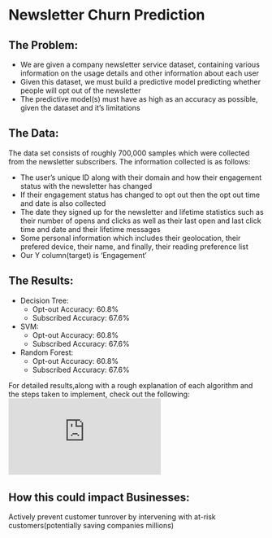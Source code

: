 # Newsletter Churn Prediction 
## The Problem:
* We are given a company newsletter service dataset, containing various information on the usage details and other information about each user
* Given this dataset, we must build a predictive model predicting whether people will opt out of the newsletter
* The predictive model(s) must have as high as an accuracy as possible, given the dataset and it’s limitations

## The Data:
The data set consists of roughly 700,000 samples which were collected from the newsletter subscribers. The information collected is as follows:
* The user’s unique ID along with their domain and how their engagement status with the newsletter has changed
* If their engagement status has changed to opt out then the opt out time and date is also collected
* The date they signed up for the newsletter and lifetime statistics such as their number of opens and clicks as well as their last open and last click time and date and their lifetime messages
* Some personal information which includes their geolocation, their prefered device, their name, and finally, their reading preference list
* Our Y column(target) is ‘Engagement’

## The Results:
* Decision Tree:
    * Opt-out Accuracy: 60.8%
    * Subscribed Accuracy: 67.6%
* SVM:
    * Opt-out Accuracy: 60.8%
    * Subscribed Accuracy: 67.6%
* Random Forest:
    * Opt-out Accuracy: 60.8%
    * Subscribed Accuracy: 67.6%

For detailed results,along with a rough explanation of each algorithm and the steps taken to implement, check out the following:
![Alt Text](https://github.com/rohan-chandr/Newsletter-Churn-Prediction-/blob/master/Rohan-Churn_prediction.pdf)

## How this could impact Businesses:
Actively prevent customer tunrover by intervening with at-risk customers(potentially saving companies millions)



